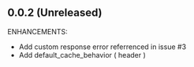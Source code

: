 ## 0.0.2 (Unreleased)
ENHANCEMENTS:

* Add custom response error referrenced in issue #3
* Add default_cache_behavior ( header )